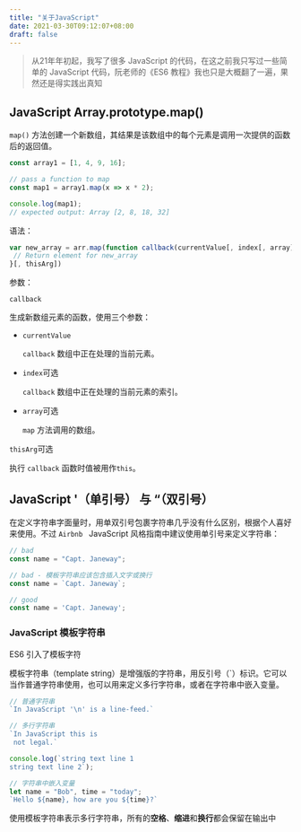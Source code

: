 ```yaml
---
title: "关于JavaScript"
date: 2021-03-30T09:12:07+08:00
draft: false
---
```


> 从21年年初起，我写了很多 JavaScript 的代码，在这之前我只写过一些简单的 JavaScript 代码，阮老师的《ES6 教程》我也只是大概翻了一遍，果然还是得实践出真知

## JavaScript Array.prototype.map()

`map()` 方法创建一个新数组，其结果是该数组中的每个元素是调用一次提供的函数后的返回值。

```javascript
const array1 = [1, 4, 9, 16];

// pass a function to map
const map1 = array1.map(x => x * 2);

console.log(map1);
// expected output: Array [2, 8, 18, 32]
```

语法：

```javascript
var new_array = arr.map(function callback(currentValue[, index[, array]]) {
 // Return element for new_array 
}[, thisArg])
```

参数：

```
callback
```

生成新数组元素的函数，使用三个参数：

- `currentValue`

  `callback` 数组中正在处理的当前元素。

- `index`可选

  `callback` 数组中正在处理的当前元素的索引。

- `array`可选

  `map` 方法调用的数组。

`thisArg`可选

执行 `callback` 函数时值被用作`this`。

## JavaScript '（单引号） 与 “（双引号）

在定义字符串字面量时，用单双引号包裹字符串几乎没有什么区别，根据个人喜好来使用。不过 `Airbnb `  JavaScript 风格指南中建议使用单引号来定义字符串：

```javascript
// bad
const name = "Capt. Janeway";

// bad - 模板字符串应该包含插入文字或换行
const name = `Capt. Janeway`;

// good
const name = 'Capt. Janeway';
```

### JavaScript 模板字符串

ES6 引入了模板字符

模板字符串（template string）是增强版的字符串，用反引号（`）标识。它可以当作普通字符串使用，也可以用来定义多行字符串，或者在字符串中嵌入变量。

```javascript
// 普通字符串
`In JavaScript '\n' is a line-feed.`

// 多行字符串
`In JavaScript this is
 not legal.`

console.log(`string text line 1
string text line 2`);

// 字符串中嵌入变量
let name = "Bob", time = "today";
`Hello ${name}, how are you ${time}?`
```

使用模板字符串表示多行字符串，所有的**空格**、**缩进**和**换行**都会保留在输出中

